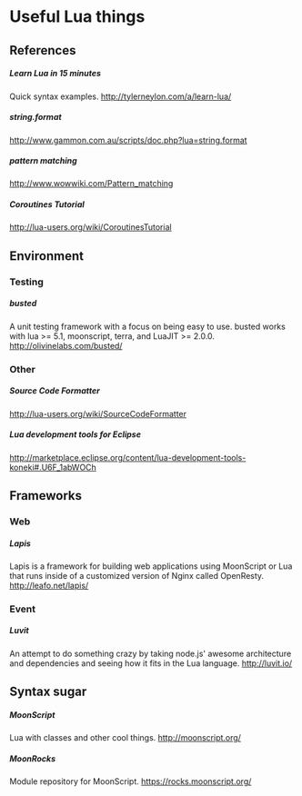 # Useful Lua things


## References

##### Learn Lua in 15 minutes
Quick syntax examples. http://tylerneylon.com/a/learn-lua/

##### string.format
http://www.gammon.com.au/scripts/doc.php?lua=string.format

##### pattern matching
http://www.wowwiki.com/Pattern_matching

##### Coroutines Tutorial
http://lua-users.org/wiki/CoroutinesTutorial


## Environment

### Testing

##### busted
A unit testing framework with a focus on being easy to use. busted works with lua >= 5.1, moonscript, terra, and LuaJIT >= 2.0.0.
http://olivinelabs.com/busted/

### Other

##### Source Code Formatter
http://lua-users.org/wiki/SourceCodeFormatter

##### Lua development tools for Eclipse
http://marketplace.eclipse.org/content/lua-development-tools-koneki#.U6F_1abWOCh


## Frameworks

### Web

##### Lapis
Lapis is a framework for building web applications using MoonScript or Lua that runs inside of a customized version of Nginx called OpenResty.
http://leafo.net/lapis/

### Event

##### Luvit
An attempt to do something crazy by taking node.js' awesome architecture and dependencies and seeing how it fits in the Lua language. 
http://luvit.io/


## Syntax sugar

##### MoonScript
Lua with classes and other cool things.
http://moonscript.org/
##### MoonRocks
Module repository for MoonScript.
https://rocks.moonscript.org/